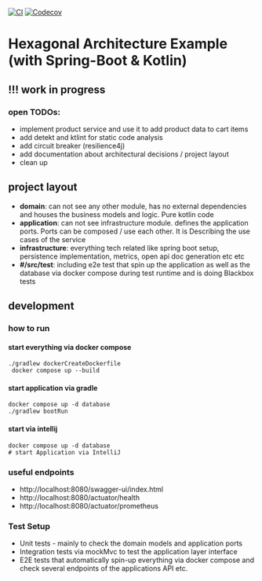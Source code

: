 [![CI](https://github.com/christian-draeger/hexagonal-architecture-example/actions/workflows/build.yml/badge.svg)](https://github.com/christian-draeger/hexagonal-architecture-example/actions/workflows/build.yml)
[![Codecov](https://img.shields.io/codecov/c/github/christian-draeger/hexagonal-architecture-example.svg)](https://app.codecov.io/gh/christian-draeger/hexagonal-architecture-example)

# Hexagonal Architecture Example (with Spring-Boot & Kotlin)
## !!! work in progress

### open TODOs:
* implement product service and use it to add product data to cart items
* add detekt and ktlint for static code analysis
* add circuit breaker (resilience4j)
* add documentation about architectural decisions / project layout
* clean up

## project layout
* **domain**: can not see any other module, has no external dependencies and houses the business models and logic. Pure kotlin code
* **application**: can not see infrastructure module. defines the application ports. Ports can be composed / use each other. It is Describing the use cases of the service
* **infrastructure**: everything tech related like spring boot setup, persistence implementation, metrics, open api doc generation etc etc
* **#/src/test**: including e2e test that spin up the application as well as the database via docker compose during test runtime and is doing Blackbox tests

## development

### how to run
#### start everything via docker compose

    ./gradlew dockerCreateDockerfile
     docker compose up --build

#### start application via gradle

    docker compose up -d database
    ./gradlew bootRun 

#### start via intellij

    docker compose up -d database
    # start Application via IntelliJ

### useful endpoints
* http://localhost:8080/swagger-ui/index.html
* http://localhost:8080/actuator/health
* http://localhost:8080/actuator/prometheus

### Test Setup
* Unit tests - mainly to check the domain models and application ports
* Integration tests via mockMvc to test the application layer interface
* E2E tests that automatically spin-up everything via docker compose and check several endpoints of the applications API etc.
